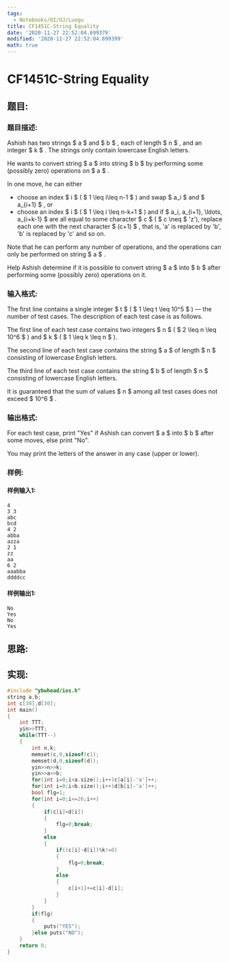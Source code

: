 ```yaml
---
tags: 
  - Notebooks/OI/OJ/Luogu
title: CF1451C-String Equality
date: '2020-11-27 22:52:04.699379'
modified: '2020-11-27 22:52:04.699399'
math: true
---
```

# CF1451C-String Equality
## 题目:
### 题目描述:
Ashish has two strings $ a $ and $ b $ , each of length $ n $ , and an integer $ k $ . The strings only contain lowercase English letters.

He wants to convert string $ a $ into string $ b $ by performing some (possibly zero) operations on $ a $ .

In one move, he can either

- choose an index $ i $ ( $ 1 \leq i\leq n-1 $ ) and swap $ a_i $ and $ a_{i+1} $ , or
- choose an index $ i $ ( $ 1 \leq i \leq n-k+1 $ ) and if $ a_i, a_{i+1}, \ldots, a_{i+k-1} $ are all equal to some character $ c $ ( $ c \neq $ 'z'), replace each one with the next character $ (c+1) $ , that is, 'a' is replaced by 'b', 'b' is replaced by 'c' and so on.

Note that he can perform any number of operations, and the operations can only be performed on string $ a $ .

Help Ashish determine if it is possible to convert string $ a $ into $ b $ after performing some (possibly zero) operations on it.
### 输入格式:
The first line contains a single integer $ t $ ( $ 1 \leq t \leq 10^5 $ ) — the number of test cases. The description of each test case is as follows.

The first line of each test case contains two integers $ n $ ( $ 2 \leq n \leq 10^6 $ ) and $ k $ ( $ 1 \leq k \leq n $ ).

The second line of each test case contains the string $ a $ of length $ n $ consisting of lowercase English letters.

The third line of each test case contains the string $ b $ of length $ n $ consisting of lowercase English letters.

It is guaranteed that the sum of values $ n $ among all test cases does not exceed $ 10^6 $ .
### 输出格式:
For each test case, print "Yes" if Ashish can convert $ a $ into $ b $ after some moves, else print "No".

You may print the letters of the answer in any case (upper or lower).
### 样例:
#### 样例输入1:
```
4
3 3
abc
bcd
4 2
abba
azza
2 1
zz
aa
6 2
aaabba
ddddcc
```
#### 样例输出1:
```
No
Yes
No
Yes
```
## 思路:

## 实现:
```cpp
#include "ybwhead/ios.h"
string a,b;
int c[30],d[30];
int main()
{
	int TTT;
	yin>>TTT;
	while(TTT--)
	{
		int n,k;
		memset(c,0,sizeof(c));
		memset(d,0,sizeof(d));
		yin>>n>>k;
		yin>>a>>b;
		for(int i=0;i<a.size();i++)c[a[i]-'a']++;
		for(int i=0;i<b.size();i++)d[b[i]-'a']++;
		bool flg=1;
		for(int i=0;i<=26;i++)
		{
			if(c[i]<d[i])
			{
				flg=0;break;
			}
			else
			{
				if((c[i]-d[i])%k!=0)
				{
					flg=0;break;
				}
				else
				{
					c[i+1]+=c[i]-d[i];
				}
			}
		}
		if(flg)
		{
			puts("YES");
		}else puts("NO");
	}
	return 0;
}

```
